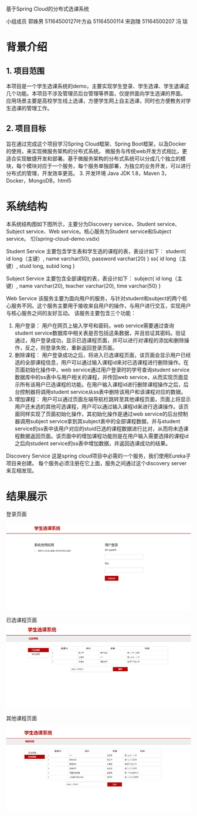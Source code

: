 
<head>基于Spring Cloud的分布式选课系统</head>

小组成员
郭姝男
51164500127叶方焱
51164500114 宋迦陵
51164500207 冯  琰



<h1>背景介绍</h1>
<h2>1.  项目范围</h2>
本项目是一个学生选课系统的demo，主要实现学生登录、学生选课、学生退课这几个功能。本项目不涉及管理员后台管理等界面，仅提供面向学生选课的界面。
应用场景主要是高校学生线上选课，方便学生网上自主选课，同时也方便教务对学生选课的管理工作。
<h2>2.  项目目标</h2>
旨在通过完成这个项目学习Spring Cloud框架、Spring Boot框架，以及Docker的使用，来实现微服务架构的分布式系统。
微服务与传统web开发方式相比，更适合实现敏捷开发和部署。基于微服务架构的分布式系统可以分成几个独立的模块，每个模块对应于一个服务，每个服务单独部署，为独立的业务开发，可以进行分布式的管理，开发效率更高。
</h2>3.  开发环境</h2>
Java JDK 1.8，Maven 3，Docker，MongoDB，html5



<h1>系统结构</h1>
本系统结构图如下图所示，主要分为Discovery service、Student service、Subject service、Web service。核心服务为Student service和Subject service。
![](spring-cloud-demo.vsdx)

Student Service
主要包含学生表和学生选的课程的表，表设计如下：
student{
id long（主键）,
name varchar(50),
password varchar(20)
}
ss{
id long（主键）,
stuid long,
subid long
}


Subject Service
主要包含全部课程的表，表设计如下：
subject{
id long（主键）,
name varchar(20),
teacher varchar(20),
time varchar(50)
}

Web Service
该服务主要为面向用户的服务，与针对student和subject的两个核心服务不同。这个服务主要用于接收来自用户的操作，与用户进行交互，实现用户与核心服务之间的友好互动。
该服务主要包含三个功能：
1.  用户登录：
用户在网页上输入学号和密码，web service需要通过查询student service数据库中相关表是否包括这条数据，并且验证其密码。验证通过，用户登录成功，显示已选课程页面，并可以进行对课程的添加和删除操作，反之，则登录失败，重新返回登录页面。
2.  删除课程：
用户登录成功之后，将进入已选课程页面，该页面会显示用户已经选的全部课程信息，用户可以通过输入课程id来对已选课程进行删除操作。在页面初始化操作中，web service通过用户登录时的学号查询student service数据库中的ss表中与用户相关的课程，并传回web service，从而实现页面显示所有该用户已选课程的功能。在用户输入课程id进行删除课程操作之后，后台控制器将调用student service从ss表中删除该用户和该课程对应的数据。
3.  增加课程：
用户可以通过页面左端导航栏跳转至其他课程页面，页面上将显示用户还未选的其他可选课程，用户可以通过输入课程id来进行选课操作。该页面同样实现了页面初始化操作，其初始化操作是通过web service的后台控制器调用subject service拿到其subject表中的全部课程数据，并与student service的ss表中该用户对应的stuid已选的课程数据进行比对，从而将未选课程数据返回页面。该页面中的增加课程功能则是在用户输入需要选择的课程id之后向student service的ss表中增加数据，并返回选课成功的结果。

Discovery Service
这是spring cloud项目中必需的一个服务，我们使用Eureka子项目来创建。
每个服务必须注册在它上面，服务之间通过这个discovery server来互相发现。


<h1>结果展示</h1>
登录页面

![](1.png)



已选课程页面
![](2.png)

其他课程页面

![](3.png)